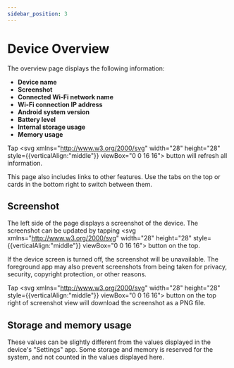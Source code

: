 ```yaml
---
sidebar_position: 3
---
```


# Device Overview

The overview page displays the following information:

* **Device name**
* **Screenshot**
* **Connected Wi-Fi network name**
* **Wi-Fi connection IP address**
* **Android system version**
* **Battery level**
* **Internal storage usage**
* **Memory usage**

Tap <svg xmlns="http://www.w3.org/2000/svg" width="28" height="28" style={{verticalAlign:"middle"}} viewBox="0 0 16 16"><path fill="currentColor" d="M7.146.646a.5.5 0 0 1 .708 0l1.5 1.5a.5.5 0 0 1 0 .708l-1.5 1.5a.5.5 0 1 1-.708-.708l.643-.642a5 5 0 0 0-2.937 8.88a.5.5 0 1 1-.63.777A6 6 0 0 1 7.797 2.003l-.65-.65a.5.5 0 0 1 0-.707Zm3.929 2.766a.5.5 0 0 1 .703-.073a6 6 0 0 1-3.575 10.658l.65.65a.5.5 0 0 1-.707.707l-1.5-1.5a.5.5 0 0 1 0-.708l1.5-1.5a.5.5 0 0 1 .708.708l-.643.642a5 5 0 0 0 2.937-8.88a.5.5 0 0 1-.073-.704Z"/></svg> button will refresh all information.

This page also includes links to other features. Use the tabs on the top or cards in the bottom right to switch between them.

## Screenshot

The left side of the page displays a screenshot of the device. The screenshot can be updated by tapping <svg xmlns="http://www.w3.org/2000/svg" width="28" height="28" style={{verticalAlign:"middle"}} viewBox="0 0 16 16"><path fill="currentColor" d="M7.146.646a.5.5 0 0 1 .708 0l1.5 1.5a.5.5 0 0 1 0 .708l-1.5 1.5a.5.5 0 1 1-.708-.708l.643-.642a5 5 0 0 0-2.937 8.88a.5.5 0 1 1-.63.777A6 6 0 0 1 7.797 2.003l-.65-.65a.5.5 0 0 1 0-.707Zm3.929 2.766a.5.5 0 0 1 .703-.073a6 6 0 0 1-3.575 10.658l.65.65a.5.5 0 0 1-.707.707l-1.5-1.5a.5.5 0 0 1 0-.708l1.5-1.5a.5.5 0 0 1 .708.708l-.643.642a5 5 0 0 0 2.937-8.88a.5.5 0 0 1-.073-.704Z"/></svg> button on the top.

If the device screen is turned off, the screenshot will be unavailable. The foreground app may also prevent screenshots from being taken for privacy, security, copyright protection, or other reasons.

Tap <svg xmlns="http://www.w3.org/2000/svg" width="28" height="28" style={{verticalAlign:"middle"}} viewBox="0 0 16 16"><path fill="currentColor" d="M3.5 13h9a.5.5 0 0 1 .09.992L12.5 14h-9a.5.5 0 0 1-.09-.992L3.5 13h9h-9ZM7.91 1.008L8 1a.5.5 0 0 1 .492.41l.008.09v8.792l2.682-2.681a.5.5 0 0 1 .638-.058l.07.058a.5.5 0 0 1 .057.638l-.058.069l-3.535 3.536a.5.5 0 0 1-.638.057l-.07-.057l-3.535-3.536a.5.5 0 0 1 .638-.765l.069.058L7.5 10.292V1.5a.5.5 0 0 1 .41-.492L8 1l-.09.008Z"/></svg> button on the top right of screenshot view will download the screenshot as a PNG file.

## Storage and memory usage

These values can be slightly different from the values displayed in the device's "Settings" app. Some storage and memory is reserved for the system, and not counted in the values displayed here.
